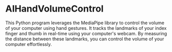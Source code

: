 # AIHandVolumeControl
This Python program leverages the MediaPipe library to control the volume of your computer using hand gestures. It tracks the landmarks of your index finger and thumb in real-time using your computer's webcam. By measuring the distance between these landmarks, you can control the volume of your computer effortlessly.
